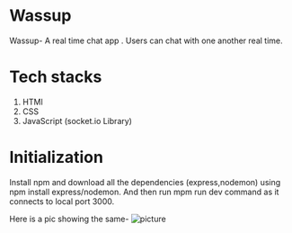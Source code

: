 # Wassup
Wassup- A real time chat app . Users can chat with one another real time.

# Tech stacks
1. HTMl
2. CSS
3. JavaScript (socket.io Library)

# Initialization
Install npm and download all the dependencies (express,nodemon) using npm install express/nodemon.
And then run mpm run dev command as it connects to local port 3000.

Here is a pic showing the same-
![picture](https://github.com/01DarshanPatni/wassup/assets/95132151/4903ef25-803e-4b3a-981b-482e80418727)
